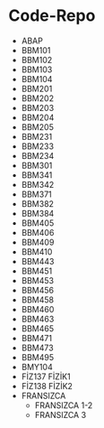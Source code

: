 # Code-Repo
  + ABAP
  + BBM101
  + BBM102
  + BBM103
  + BBM104
  + BBM201
  + BBM202
  + BBM203
  + BBM204
  + BBM205
  + BBM231
  + BBM233
  + BBM234
  + BBM301
  + BBM341
  + BBM342
  + BBM371
  + BBM382
  + BBM384
  + BBM405
  + BBM406
  + BBM409
  + BBM410
  + BBM443
  + BBM451
  + BBM453
  + BBM456
  + BBM458
  + BBM460
  + BBM463
  + BBM465
  + BBM471
  + BBM473
  + BBM495
  + BMY104
  + FİZ137 FİZİK1
  + FİZ138 FİZİK2
  + FRANSIZCA
    + FRANSIZCA 1-2
    + FRANSIZCA 3
  



